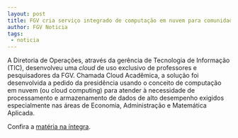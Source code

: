 ```yaml
---
layout: post
title: FGV cria serviço integrado de computação em nuvem para comunidade acadêmica
author: FGV Noticia
tags:
 - noticia
---
```


A Diretoria de Operações, através da gerência de Tecnologia de
Informação (TIC), desenvolveu uma _cloud_ de uso exclusivo de
professores e pesquisadores da FGV. Chamada Cloud Acadêmica, a solução
foi desenvolvida a pedido da presidência usando o conceito de
computação em nuvem (ou cloud computing) para atender à necessidade de
processamento e armazenamento de dados de alto desempenho exigidos
especialmente nas áreas de Economia, Administração e Matemática
Aplicada.
 
Confira a [matéria na íntegra](http://fgvnoticias.fgv.br/noticia/fgv-cria-servico-integrado-de-computacao-em-nuvem-para-comunidade-academica).


